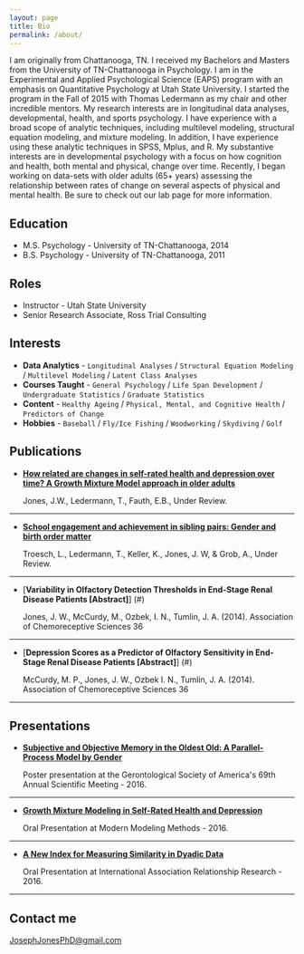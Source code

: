 ```yaml
---
layout: page
title: Bio
permalink: /about/
---
```


I am originally from Chattanooga, TN. I received my Bachelors and Masters from the University of TN-Chattanooga in Psychology. I am in the Experimental and Applied Psychological Science (EAPS) program with an emphasis on Quantitative Psychology at Utah State University. I started the program in the Fall of 2015 with Thomas Ledermann as my chair and other incredible mentors.  My research interests are in longitudinal data analyses, developmental, health, and sports psychology. I have experience with a broad scope of analytic techniques, including multilevel modeling, structural equation modeling, and mixture modeling. In addition, I have experience using these analytic techniques in SPSS, Mplus, and R. My substantive interests are in developmental psychology with a focus on how cognition and health, both mental and physical, change over time. Recently, I began working on data-sets with older adults (65+ years) assessing the relationship between rates of change on several aspects of physical and mental health. Be sure to check out our lab page for more information.

## Education

* M.S. Psychology - University of TN-Chattanooga, 2014
* B.S. Psychology - University of TN-Chattanooga, 2011

## Roles

* Instructor - Utah State University
* Senior Research Associate, Ross Trial Consulting

## Interests

* **Data Analytics** - `Longitudinal Analyses` / `Structural Equation Modeling` / `Multilevel Modeling` / `Latent Class Analyses`
* **Courses Taught** - `General Psychology` / `Life Span Development` / `Undergraduate Statistics` / `Graduate Statistics`
* **Content** - `Healthy Ageing` / `Physical, Mental, and Cognitive Health` / `Predictors of Change`
* **Hobbies** - `Baseball` / `Fly/Ice Fishing` / `Woodworking` / `Skydiving` / `Golf`

## Publications

* [**How related are changes in self-rated health and depression over time? A Growth Mixture Model approach in older adults**](#) 

  Jones, J.W., Ledermann, T., Fauth, E.B., Under Review.

***

* [**School engagement and achievement in sibling pairs: Gender and birth order matter**](#) 
   
  Troesch, L., Ledermann, T., Keller, K., Jones, J. W, & Grob, A., Under Review.

***

* [**Variability in Olfactory Detection Thresholds in End-Stage Renal Disease Patients [Abstract]**] (#)

  Jones, J. W., McCurdy, M., Ozbek, I. N., Tumlin, J. A. (2014). Association of Chemoreceptive Sciences 36
  
***

* [**Depression Scores as a Predictor of Olfactory Sensitivity in End-Stage Renal Disease Patients [Abstract]**] (#)

  McCurdy, M. P., Jones, J. W., Ozbek I. N., Tumlin, J. A. (2014). Association of Chemoreceptive Sciences 36
  
***

## Presentations

* [**Subjective and Objective Memory in the Oldest Old: A Parallel-Process Model by Gender**](#) 

  Poster presentation at the Gerontological Society of America's 69th Annual Scientific Meeting - 2016.

***

* [**Growth Mixture Modeling in Self-Rated Health and Depression**](#) 
   
  Oral Presentation at Modern Modeling Methods - 2016.

***

* [**A New Index for Measuring Similarity in Dyadic Data**](#) 

  Oral Presentation at International Association Relationship Research - 2016.

***

## Contact me

[JosephJonesPhD@gmail.com](mailto:josephjonesphd@gmail.com)